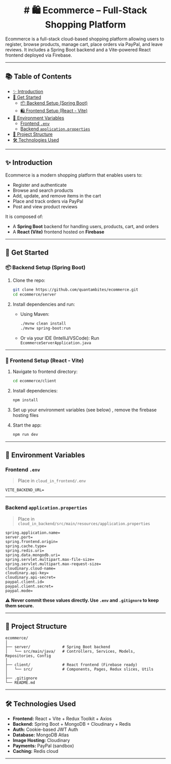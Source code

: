 <h1 align="center"># 🛍️ Ecommerce – Full-Stack Shopping Platform</h1>

Ecommerce is a full-stack cloud-based shopping platform allowing users to register, browse products, manage cart, place orders via PayPal, and leave reviews. It includes a Spring Boot backend and a Vite-powered React frontend deployed via Firebase.

---

## 📚 Table of Contents

- [✨ Introduction](#-introduction)
- [🚀 Get Started](#-get-started)
  - [📦 Backend Setup (Spring Boot)](#-backend-setup-spring-boot)
  - [🛍️ Frontend Setup (React - Vite)](#-frontend-setup-react)
- [🔐 Environment Variables](#-environment-variables)
  - [Frontend `.env`](#frontend-env)
  - [Backend `application.properties`](#backend-applicationproperties)
- [📂 Project Structure](#-project-structure)
- [🛠️ Technologies Used](#️-technologies-used)

---

## ✨ Introduction

Ecommerce is a modern shopping platform that enables users to:

- Register and authenticate
- Browse and search products
- Add, update, and remove items in the cart
- Place and track orders via PayPal
- Post and view product reviews

It is composed of:
- A **Spring Boot** backend for handling users, products, cart, and orders
- A **React (Vite)** frontend hosted on **Firebase**

---

## 🚀 Get Started

### 📦 Backend Setup (Spring Boot)

1. Clone the repo:
   ```bash
   git clone https://github.com/quantambites/ecommerce.git
   cd ecommerce/server


2. Install dependencies and run:
   - Using Maven:
     ```bash
     ./mvnw clean install
     ./mvnw spring-boot:run
     ```

   - Or via your IDE (IntelliJ/VSCode): Run `EcommerceServerApplication.java`

---

### 📱 Frontend Setup (React - Vite)

1. Navigate to frontend directory:
   ```bash
   cd ecommerce/client
   ```

2. Install dependencies:
   ```bash
   npm install
   ```

3. Set up your environment variables (see below) , remove the firebase hosting files

4. Start the app:
   ```bash
   npm run dev
   ```

---

## 🔐 Environment Variables

### Frontend `.env`

> Place in `cloud_in_frontend/.env`

```env
VITE_BACKEND_URL=

```

---

### Backend `application.properties`

> Place in `cloud_in_backend/src/main/resources/application.properties`

```properties
spring.application.name=
server.port=
spring.frontend.origin=
spring.cache.type=
spring.redis.uri=
spring.data.mongodb.uri=
spring.servlet.multipart.max-file-size=
spring.servlet.multipart.max-request-size=
cloudinary.cloud-name=
cloudinary.api-key=
cloudinary.api-secret=
paypal.client.id=
paypal.client.secret=
paypal.mode=

```

⚠️ **Never commit these values directly. Use `.env` and `.gitignore` to keep them secure.**

---

## 📂 Project Structure

```
ecommerce/
│
├── server/              # Spring Boot backend
│   └── src/main/java/   # Controllers, Services, Models, Repositories, Config
│
├── client/              # React frontend (Firebase ready)
│   └── src/             # Components, Pages, Redux slices, Utils
│
├── .gitignore
└── README.md
```

---

## 🛠️ Technologies Used

- **Frontend:** React + Vite + Redux Toolkit + Axios
- **Backend:** Spring Boot + MongoDB + Cloudinary + Redis
- **Auth:** Cookie-based JWT Auth
- **Database:** MongoDB Atlas
- **Image Hosting:** Cloudinary
- **Payments:** PayPal (sandbox)
- **Caching:** Redis cloud


---
